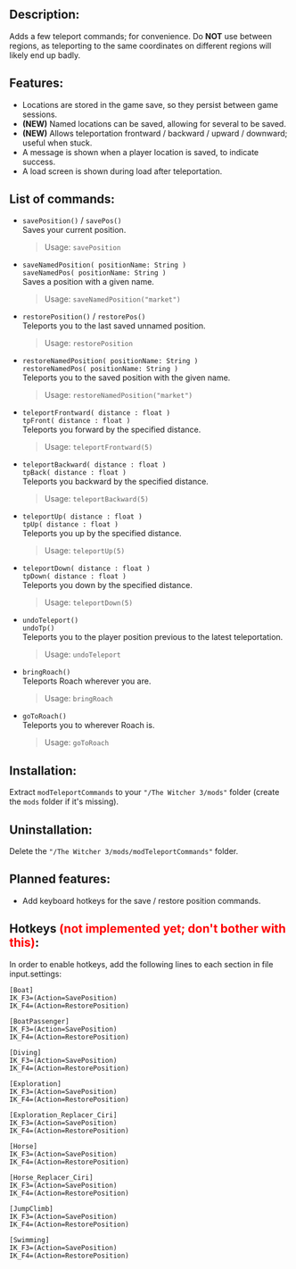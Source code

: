 ## Description:

Adds a few teleport commands; for convenience.
Do **NOT** use between regions, as teleporting to the same coordinates on different regions will likely end up badly.

## Features:

- Locations are stored in the game save, so they persist between game sessions.
- **(NEW)** Named locations can be saved, allowing for several to be saved.
- **(NEW)** Allows teleportation frontward / backward / upward / downward; useful when stuck.
- A message is shown when a player location is saved, to indicate success.
- A load screen is shown during load after teleportation.

## List of commands:

- `savePosition()` / `savePos()`  
   Saves your current position.

  > Usage: `savePosition`

- `saveNamedPosition( positionName: String )`  
  `saveNamedPos( positionName: String )`  
   Saves a position with a given name.

  > Usage: `saveNamedPosition("market")`

- `restorePosition()` / `restorePos()`  
   Teleports you to the last saved unnamed position.

  > Usage: `restorePosition`

- `restoreNamedPosition( positionName: String )`  
  `restoreNamedPos( positionName: String )`  
   Teleports you to the saved position with the given name.

  > Usage: `restoreNamedPosition("market")`

- `teleportFrontward( distance : float )`  
  `tpFront( distance : float )`  
   Teleports you forward by the specified distance.

  > Usage: `teleportFrontward(5)`

- `teleportBackward( distance : float )`  
  `tpBack( distance : float )`  
   Teleports you backward by the specified distance.

  > Usage: `teleportBackward(5)`

- `teleportUp( distance : float )`  
  `tpUp( distance : float )`  
   Teleports you up by the specified distance.

  > Usage: `teleportUp(5)`

- `teleportDown( distance : float )`  
  `tpDown( distance : float )`  
   Teleports you down by the specified distance.

  > Usage: `teleportDown(5)`

- `undoTeleport()`  
  `undoTp()`  
   Teleports you to the player position previous to the latest teleportation.

  > Usage: `undoTeleport`

- `bringRoach()`  
   Teleports Roach wherever you are.

  > Usage: `bringRoach`

- `goToRoach()`  
   Teleports you to wherever Roach is.

  > Usage: `goToRoach`

## Installation:

Extract `modTeleportCommands` to your `"/The Witcher 3/mods"` folder (create the `mods` folder if it's missing).

## Uninstallation:

Delete the `"/The Witcher 3/mods/modTeleportCommands"` folder.

## Planned features:

- Add keyboard hotkeys for the save / restore position commands.

## Hotkeys <span style="color:red">**(not implemented yet; don't bother with this)**</span>:

In order to enable hotkeys, add the following lines to each section in file input.settings:

```
[Boat]
IK_F3=(Action=SavePosition)
IK_F4=(Action=RestorePosition)

[BoatPassenger]
IK_F3=(Action=SavePosition)
IK_F4=(Action=RestorePosition)

[Diving]
IK_F3=(Action=SavePosition)
IK_F4=(Action=RestorePosition)

[Exploration]
IK_F3=(Action=SavePosition)
IK_F4=(Action=RestorePosition)

[Exploration_Replacer_Ciri]
IK_F3=(Action=SavePosition)
IK_F4=(Action=RestorePosition)

[Horse]
IK_F3=(Action=SavePosition)
IK_F4=(Action=RestorePosition)

[Horse_Replacer_Ciri]
IK_F3=(Action=SavePosition)
IK_F4=(Action=RestorePosition)

[JumpClimb]
IK_F3=(Action=SavePosition)
IK_F4=(Action=RestorePosition)

[Swimming]
IK_F3=(Action=SavePosition)
IK_F4=(Action=RestorePosition)
```
